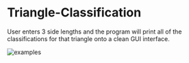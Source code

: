# Triangle-Classification
User enters 3 side lengths and the program will print all of the classifications for that triangle onto a clean GUI interface.

![examples](https://cloud.githubusercontent.com/assets/27081909/24833574/396544f4-1c9b-11e7-9b58-44ce19cf5ec6.PNG)
